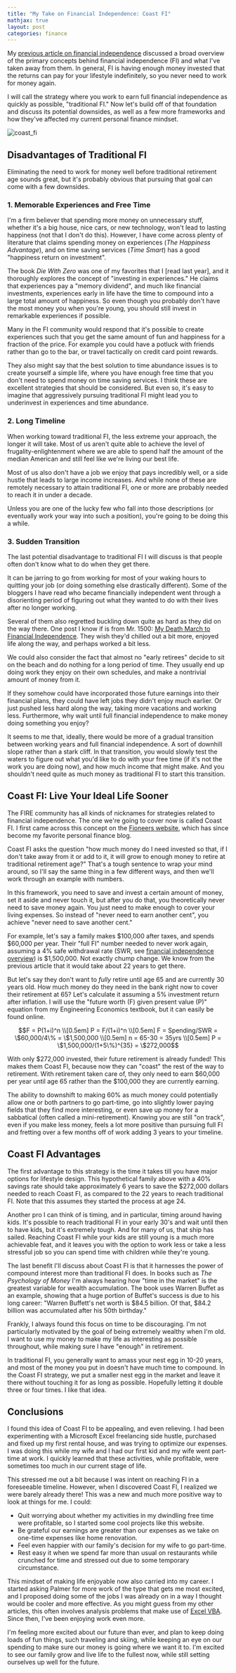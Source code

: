 ```yaml
---
title: "My Take on Financial Independence: Coast FI"
mathjax: true
layout: post
categories: finance
---
```


My [previous article on financial independence][fi_overview] discussed a broad overview of the primary concepts behind financial independence (FI) and what I've taken away from them. In general, FI is having enough money invested that the returns can pay for your lifestyle indefinitely, so you never need to work for money again.

I will call the strategy where you work to earn full financial independence as quickly as possible, "traditional FI." Now let's build off of that foundation and discuss its potential downsides, as well as a few more frameworks and how they've affected my current personal finance mindset.



![coast_fi](/assets/coast_fi.jpg)

## Disadvantages of Traditional FI
Eliminating the need to work for money well before traditional retirement age sounds great, but it's probably obvious that pursuing that goal can come with a few downsides. 

### 1. Memorable Experiences and Free Time
I'm a firm believer that spending more money on unnecessary stuff, whether it's a big house, nice cars, or new technology, won't lead to lasting happiness (not that I don't do this). However, I have come across plenty of literature that claims spending money on experiences (*The Happiness Advantage*), and on time saving services (*Time Smart*) has a good "happiness return on investment". 

The book *Die With Zero* was one of my favorites that I [read last year], and it thoroughly explores the concept of "investing in experiences." He claims that experiences pay a "memory dividend", and much like financial investments, experiences early in life have the time to compound into a large total amount of happiness. So even though you probably don't have the most money you when you're young, you should still invest in remarkable experiences if possible.

Many in the FI community would respond that it's possible to create experiences such that you get the same amount of fun and happiness for a fraction of the price. For example you could have a potluck with friends rather than go to the bar, or travel tactically on credit card point rewards. 

They also might say that the best solution to time abundance issues is to create yourself a simple life, where you have enough free time that you don't need to spend money on time saving services. I think these are excellent strategies that should be considered. But even so, it's easy to imagine that aggressively pursuing traditional FI might lead you to underinvest in experiences and time abundance.

### 2. Long Timeline
When working toward traditional FI, the less extreme your approach, the longer it will take. Most of us aren't quite able to achieve the level of frugality-enlightenment where we are able to spend half the amount of the median American and still feel like we're living our best life.

Most of us also don't have a job we enjoy that pays incredibly well, or a side hustle that leads to large income increases. And while none of these are remotely necessary to attain traditional FI, one or more are probably needed to reach it in under a decade.

Unless you are one of the lucky few who fall into those descriptions (or eventually work your way into such a position), you're going to be doing this a while. 

### 3. Sudden Transition
The last potential disadvantage to traditional FI I will discuss is that people often don't know what to do when they get there. 

It can be jarring to go from working for most of your waking hours to quitting your job (or doing something else drastically different). Some of the bloggers I have read who became financially independent went through a disorienting period of figuring out what they wanted to do with their lives after no longer working.

Several of them also regretted buckling down quite as hard as they did on the way there. One post I know if is from Mr. 1500: [My Death March to Financial Independence][death_march]. They wish they'd chilled out a bit more, enjoyed life along the way, and perhaps worked a bit less. 

We could also consider the fact that almost no "early retirees" decide to sit on the beach and do nothing for a long period of time. They usually end up doing work they enjoy on their own schedules, and make a nontrivial amount of money from it. 

If they somehow could have incorporated those future earnings into their financial plans, they could have left jobs they didn't enjoy much earlier. Or just pushed less hard along the way, taking more vacations and working less. Furthermore, why wait until full financial independence to make money doing something you enjoy?

It seems to me that, ideally, there would be more of a gradual transition between working years and full financial independence. A sort of downhill slope rather than a stark cliff. In that transition, you would slowly test the waters to figure out what you'd like to do with your free time (if it's not the work you are doing now), and how much income that might make. And you shouldn't need quite as much money as traditional FI to start this transition.

## Coast FI: Live Your Ideal Life Sooner
The FIRE community has all kinds of nicknames for strategies related to financial independence. The one we're going to cover now is called Coast FI. I first came across this concept on the [Fioneers website][fioneers], which has since become my favorite personal finance blog.

Coast FI asks the question "how much money do I need invested so that, if I don't take away from it or add to it, it will grow to enough money to retire at traditional retirement age?" That's a tough sentence to wrap your mind around, so I'll say the same thing in a few different ways, and then we'll work through an example with numbers.

In this framework, you need to save and invest a certain amount of money, set it aside and never touch it, but after you do that, you theoretically never need to save money again. You just need to make enough to cover your living expenses. So instead of "never need to earn another cent", you achieve "never need to save another cent."

For example, let's say a family makes $100,000 after taxes, and spends $60,000 per year. Their "full FI" number needed to never work again, assuming a 4% safe withdrawal rate (SWR, see [financial independence overview][fi_overview]) is $1,500,000. Not exactly chump change. We know from the previous article that it would take about 22 years to get there.

But let's say they don't want to *fully* retire until age 65 and are currently 30 years old. How much money do they need in the bank right now to cover their retirement at 65? Let's calculate it assuming a 5% investment return after inflation. I will use the "future worth (F) given present value (P)" equation from my Engineering Economics textbook, but it can easily be found online.

$$F = P(1+i)^n \\[0.5em]
P = F/(1+i)^n \\[0.5em]
F = Spending/SWR = \$60,000/4\% = \$1,500,000 \\[0.5em]
n = 65-30 = 35yrs \\[0.5em]
P = \$1,500,000/(1+5\%)^{35} = \$272,000$$

With only $272,000 invested, their future retirement is already funded! This makes them Coast FI, because now they can "coast" the rest of the way to retirement. With retirement taken care of, they only need to earn $60,000 per year until age 65 rather than the $100,000 they are currently earning. 

The ability to downshift to making 60% as much money could potentially allow one or both partners to go part-time, go into slightly lower paying fields that they find more interesting, or even save up money for a sabbatical (often called a mini-retirement). Knowing you are still "on track", even if you make less money, feels a lot more positive than pursuing full FI and fretting over a few months off of work adding 3 years to your timeline. 

## Coast FI Advantages
The first advantage to this strategy is the time it takes till you have major options for lifestyle design. This hypothetical family above with a 40% savings rate should take approximately 6 years to save the $272,000 dollars needed to reach Coast FI, as compared to the 22 years to reach traditional FI. Note that this assumes they started the process at age 24. 

Another pro I can think of is timing, and in particular, timing around having kids. It's possible to reach traditional FI in your early 30's and wait until then to have kids, but it's extremely tough. And for many of us, that ship has sailed. Reaching Coast FI while your kids are still young is a much more achievable feat, and it leaves you with the option to work less or take a less stressful job so you can spend time with children while they're young. 

The last benefit I'll discuss about Coast FI is that it harnesses the power of compound interest more than traditional FI does. In books such as *The Psychology of Money* I'm always hearing how "time in the market" is the greatest variable for wealth accumulation. The book uses Warren Buffet as an example, showing that a huge portion of Buffet's success is due to his long career: "Warren Buffett's net worth is $84.5 billion. Of that, $84.2 billion was accumulated after his 50th birthday."

Frankly, I always found this focus on time to be discouraging. I'm not particularly motivated by the goal of being extremely wealthy when I'm old. I want to use my money to make my life as interesting as possible throughout, while making sure I have "enough" in retirement. 

In traditional FI, you generally want to amass your nest egg in 10-20 years, and most of the money you put in doesn't have much time to compound. In the Coast FI strategy, we put a smaller nest egg in the market and leave it there without touching it for as long as possible. Hopefully letting it double three or four times. I like that idea.

## Conclusions
I found this idea of Coast FI to be appealing, and even relieving. I had been experimenting with a Microsoft Excel freelancing side hustle, purchased and fixed up my first rental house, and was trying to optimize our expenses. I was doing this while my wife and I had our first kid and my wife went part-time at work. I quickly learned that these activities, while profitable, were sometimes too much in our current stage of life.

This stressed me out a bit because I was intent on reaching FI in a foreseeable timeline. However, when I discovered Coast FI, I realized we were barely already there! This was a new and much more positive way to look at things for me. I could: 

* Quit worrying about whether my activities in my dwindling free time were profitable, so I started some cool projects like this website. 
* Be grateful our earnings are greater than our expenses as we take on one-time expenses like home renovation. 
* Feel even happier with our family's decision for my wife to go part-time. 
* Rest easy it when we spend far more than usual on restaurants while crunched for time and stressed out due to some temporary circumstance.

This mindset of making life enjoyable now also carried into my career. I started asking Palmer for more work of the type that gets me most excited, and I proposed doing some of the jobs I was already on in a way I thought would be cooler and more effective. As you might guess from my other articles, this often involves analysis problems that make use of [Excel VBA][vba]. Since then, I've been enjoying work even more.

I'm feeling more excited about our future than ever, and plan to keep doing loads of fun things, such traveling and skiing, while keeping an eye on our spending to make sure our money is going where we want it to. I'm excited to see our family grow and live life to the fullest now, while still setting ourselves up well for the future.


[fi_overview]: https://lucasbeattie.com/my-take-on-financial-independence-1/
[death_march]: https://www.1500days.com/death-march-financial-independence/
[fioneers]: https://thefioneers.com/posts/
[vba]: https://lucasbeattie.com/why-civil-engineers-vba/